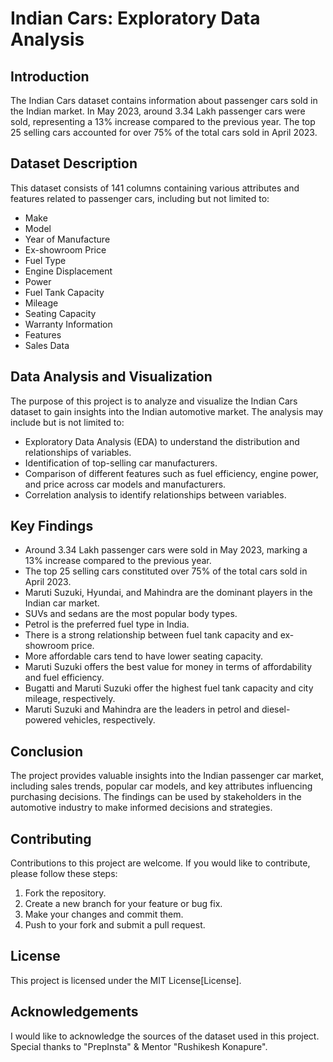 # Indian Cars: Exploratory Data Analysis

## Introduction

The Indian Cars dataset contains information about passenger cars sold in the Indian market. In May 2023, around 3.34 Lakh passenger cars were sold, representing a 13% increase compared to the previous year. The top 25 selling cars accounted for over 75% of the total cars sold in April 2023.

## Dataset Description

This dataset consists of 141 columns containing various attributes and features related to passenger cars, including but not limited to:

- Make
- Model
- Year of Manufacture
- Ex-showroom Price
- Fuel Type
- Engine Displacement
- Power
- Fuel Tank Capacity
- Mileage
- Seating Capacity
- Warranty Information
- Features
- Sales Data

## Data Analysis and Visualization

The purpose of this project is to analyze and visualize the Indian Cars dataset to gain insights into the Indian automotive market. The analysis may include but is not limited to:

- Exploratory Data Analysis (EDA) to understand the distribution and relationships of variables.
- Identification of top-selling car manufacturers.
- Comparison of different features such as fuel efficiency, engine power, and price across car models and manufacturers.
- Correlation analysis to identify relationships between variables.

## Key Findings 

- Around 3.34 Lakh passenger cars were sold in May 2023, marking a 13% increase compared to the previous year.
- The top 25 selling cars constituted over 75% of the total cars sold in April 2023.
- Maruti Suzuki, Hyundai, and Mahindra are the dominant players in the Indian car market.
- SUVs and sedans are the most popular body types.
- Petrol is the preferred fuel type in India.
- There is a strong relationship between fuel tank capacity and ex-showroom price.
 - More affordable cars tend to have lower seating capacity.
- Maruti Suzuki offers the best value for money in terms of affordability and fuel efficiency.
- Bugatti and Maruti Suzuki offer the highest fuel tank capacity and city mileage, respectively.
- Maruti Suzuki and Mahindra are the leaders in petrol and diesel-powered vehicles, respectively.

## Conclusion

The project provides valuable insights into the Indian passenger car market, including sales trends, popular car models, and key attributes influencing purchasing decisions. The findings can be used by stakeholders in the automotive industry to make informed decisions and strategies.


## Contributing

Contributions to this project are welcome. If you would like to contribute, please follow these steps:

1. Fork the repository.
2. Create a new branch for your feature or bug fix.
3. Make your changes and commit them.
4. Push to your fork and submit a pull request.

## License

This project is licensed under the MIT License[License].

## Acknowledgements

I would like to acknowledge the sources of the dataset used in this project. Special thanks to "PrepInsta" & Mentor "Rushikesh Konapure".
